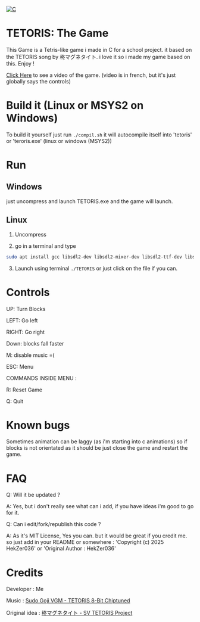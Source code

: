 [![C](https://img.shields.io/badge/C-blue)](https://en.wikipedia.org/wiki/C_(programming_language))

# TETORIS: The Game

This Game is a Tetris-like game i made in C for a school project. it based on the TETORIS song by 柊マグネタイト. i love it so i made my game based on this. Enjoy !

[Click Here](https://www.youtube.com/watch?v=3LIri5EZoY4) to see a video of the game. (video is in french, but it's just globally says the controls)

# Build it (Linux or MSYS2 on Windows)

To build it yourself just run ``` ./compil.sh ``` it will autocompile itself into 'tetoris' or 'teroris.exe' (linux or windows (MSYS2))

# Run

## Windows 
just uncompress and launch TETORIS.exe and the game will launch.

## Linux

1. Uncompress

2. go in a terminal and type 
```sh
sudo apt install gcc libsdl2-dev libsdl2-mixer-dev libsdl2-ttf-dev libsdl2-image-dev
```

3. Launch using terminal ```./TETORIS``` or just click on the file if you can.

# Controls

UP: Turn Blocks

LEFT: Go left

RIGHT: Go right

Down: blocks fall faster

M: disable music =(

ESC: Menu


COMMANDS INSIDE MENU :

R: Reset Game

Q: Quit

# Known bugs
Sometimes animation can be laggy (as i'm starting into c animations) so if blocks is not orientated as it should be just close the game and restart the game.

# FAQ

Q: Will it be updated ?

A: Yes, but i don't really see what can i add, if you have ideas i'm good to go for it.

Q: Can i edit/fork/republish this code ?

A: As it's MIT License, Yes you can. but it would be great if you credit me. so just add in your README or somewhere : 'Copyright (c) 2025 HekZer036' or 'Original Author : HekZer036'

# Credits

Developer : Me

Music : [Sudo Goji VGM - TETORIS 8-Bit Chiptuned](https://www.youtube.com/watch?v=t5DS7ha_evs)

Original idea : [柊マグネタイト - SV TETORIS Project](https://www.youtube.com/watch?v=Soy4jGPHr3g)
